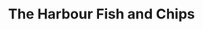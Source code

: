 ---
title: "The Harbour Fish and Chips"
url: /flackwell-heath/the-harbour-fish-and-chips/
shop: seafood
---